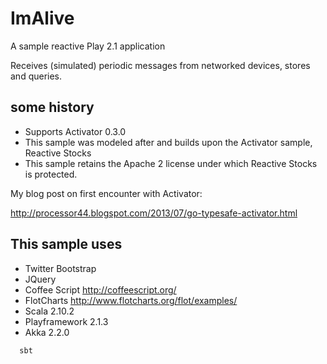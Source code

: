 ImAlive
=============

A sample reactive Play 2.1 application 

Receives (simulated) periodic messages from networked devices, stores and queries.


some history
--------------

* Supports Activator 0.3.0
* This sample was modeled after and builds upon the Activator sample, Reactive Stocks
* This sample retains the Apache 2 license under which Reactive Stocks is protected.
 
My blog post on first encounter with Activator:

http://processor44.blogspot.com/2013/07/go-typesafe-activator.html
 

This sample uses
--------------

* Twitter Bootstrap 
* JQuery
* Coffee Script  http://coffeescript.org/
* FlotCharts http://www.flotcharts.org/flot/examples/
* Scala 2.10.2
* Playframework 2.1.3
* Akka 2.2.0


```shell
  sbt
```
